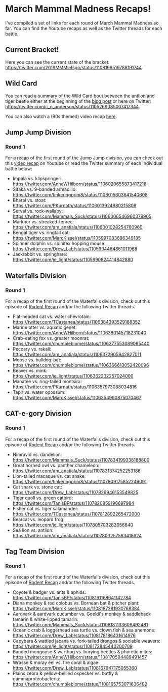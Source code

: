 # March Mammal Madness Recaps!

I've compiled a set of links for each round of March Mammal Madness so far. You can find the Youtube recaps as well as the Twitter threads for each battle.

## Current Bracket!

Here you can see the current state of the bracket: https://twitter.com/2019MMMletsgo/status/1108198519788191744.

## Wild Card

You can read a summary of the Wild Card bout between the antlion and tiger beetle either at the beginning of the [blog post](https://mammalssuck.blogspot.com/2019/02/march-mammal-madness-2019.html) or here on Twitter: https://twitter.com/c_n_anderson/status/1105269085007417344.

You can also watch a (90s themed) video recap [here](https://www.youtube.com/watch?time_continue=1&v=f9Of7iN6Ifg).

## Jump Jump Division

### Round 1

For a recap of the first round of the Jump Jump division, you can check out this [video recap](https://www.youtube.com/watch?v=6dMWDkYOGuE) on Youtube or read the Twitter summary of each individual battle below:

+ Impala vs. klipspringer: https://twitter.com/AnneWHilborn/status/1106020655873417216
+ Sifaka vs. 9-banded armadillo: https://twitter.com/tinkeringprim8/status/1106015603641540608
+ Bharal vs. stoat: https://twitter.com/PKurnath/status/1106013924980215808
+ Serval vs. rock-wallaby: https://twitter.com/Mammals_Suck/status/1106006546960379905
+ Markhor vs. streaked-tenrec: https://twitter.com/am_anatiala/status/1106001028254760960
+ Bengal tiger vs. ringtail cat: https://twitter.com/MarcKissel/status/1105997083696349185
+ Spinner dolphin vs. spinifex hopping mouse: https://twitter.com/Drew_Lab/status/1105994464861011968
+ Jackrabbit vs. springhare: https://twitter.com/je_light/status/1105990824414842880

## Waterfalls Division

### Round 1

For a recap of the first round of the Waterfalls division, check out this episode of [Rodent Recap](https://www.youtube.com/watch?v=LmiLcZ7Rx_s) and/or the following Twitter threads.

+ Flat-headed cat vs. water chevrotain: https://twitter.com/TCastanea/status/1106384393529188352
+ Marine otter vs. aquatic genet: https://twitter.com/AnneWHilborn/status/1106380145718231040
+ Crab-eating fox vs. greater moonrat: https://twitter.com/chumblebiome/status/1106377553089085440
+ Peccary vs. rakali: https://twitter.com/am_anatiala/status/1106372905942827011
+ Moose vs. bulldog-bat: https://twitter.com/chumblebiome/status/1106366613052420096
+ Beaver vs. mink: https://twitter.com/je_light/status/1106362232257024000
+ Manatee vs. ring-tailed montsira: https://twitter.com/PKurnath/status/1106357973088034816
+ Tapir vs. water opossum: https://twitter.com/MarcKissel/status/1106354990875070467

## CAT-e-gory Division

### Round 1

For a recap of the first round of the Waterfalls division, check out this episode of [Rodent Recap](https://www.youtube.com/watch?v=2tmUkth_Bpo&t=4s) and/or the following Twitter threads.

+ Nimravid vs. dandelion: https://twitter.com/Mammals_Suck/status/1107834199338188800
+ Great horned owl vs. panther chameleon: https://twitter.com/am_anatiala/status/1107831374252253186
+ Lion-tailed macaque vs. cat snake: https://twitter.com/tinkeringprim8/status/1107809175852249091
+ Cat shark vs. stone cat: https://twitter.com/Drew_Lab/status/1107826946153549825
+ Tiger quoll vs. green catbird: https://twitter.com/TanisBP/status/1107820859190697984
+ Fisher cat vs. tiger salamander: https://twitter.com/TCastanea/status/1107812892265472000
+ Bearcat vs. leopard frog: https://twitter.com/je_light/status/1107805703283056640
+ Sea lion vs. antlion: https://twitter.com/am_anatiala/status/1107803257563418624

## Tag Team Division

### Round 1

For a recap of the first round of the Waterfalls division, check out this episode of [Rodent Recap](https://www.youtube.com/watch?v=7vpNzvsJ-5U) and/or the following Twitter threads.

+ Coyote & badger vs. ants & aphids: https://twitter.com/TanisBP/status/1108191168641142784
+ Diana monkey & red colobus vs. Bornean bat & pitcher plant: https://twitter.com/MarcKissel/status/1108187281930768384
+ Aardvark & aardvark cucumber vs. Goeldi's monkey & saddleback tamarin & white-lipped tamarin: https://twitter.com/Mammals_Suck/status/1108181133609492481
+ Oceanic crab & loggerhead sea turtle vs. clown fish & sea anemone: https://twitter.com/Drew_Lab/status/1108178186431614976
+ Capybara & wattled jacana vs. fork-tailed drongos & sociable weavers: https://twitter.com/je_light/status/1108173845440200709
+ Banded mongoose & warthog vs. burying beetles & phoretic mites: https://twitter.com/AnneWHilborn/status/1108170594489491457
+ Wrasse & moray eel vs. fire coral & algae: https://twitter.com/Drew_Lab/status/1108167947175055360
+ Plains zebra & yellow-bellied oxpecker vs. batfly & gammaproteobacteria: https://twitter.com/chumblebiome/status/1108165753071636482




